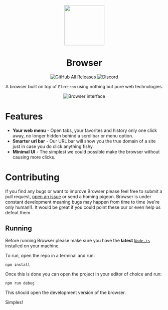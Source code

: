 <div align="center">
<a href="https://browser.com"><img src="browser/assets/icons/icon.png" width="128"></a>

# Browser

<a href="https://github.com/BROWSER-COIN/Browser/releases"> ![GitHub All Releases](https://img.shields.io/github/downloads/OhHaiBrowser/Browser/total) </a>
<a href="https://discord.gg/Q8QAdTs"> ![Discord](https://img.shields.io/discord/702441664995917935?label=Discord) </a>

A browser built on top of `Electron` using nothing but pure web technologies.

![Browser interface](https://user-images.githubusercontent.com/19557485/80795370-34793200-8b94-11ea-9a1a-b3be1f5e9f88.png)

</div>

# Features

- **Your web menu** - Open tabs, your favorites and history only one click away, no longer hidden behind a scrollbar or menu option.
- **Smarter url bar** - Our URL bar will show you the true domain of a site just in case you do click anything fishy.
- **Minimal UI** - The simplest we could possible make the browser without causing more clicks. 



# Contributing
If you find any bugs or want to improve Browser please feel free to submit a pull request, [open an issue](https://github.com/BROWSER-COIN/Browser/issues/new) or send a homing pigeon.  Browser is under constant development meaning bugs may happen from time to time (we're only human!). It would be great if you could point these our or even help us defeat them.

## Running

Before running  Browser please make sure you have the **latest** [`Node.js`](https://nodejs.org/en/) installed on your machine.

To run, open the repo in a terminal and run: 
```
npm install
```
Once this is done you can open the project in your editor of choice and run:
```
npm run debug
```
This should open the development version of the browser. 

Simples!
